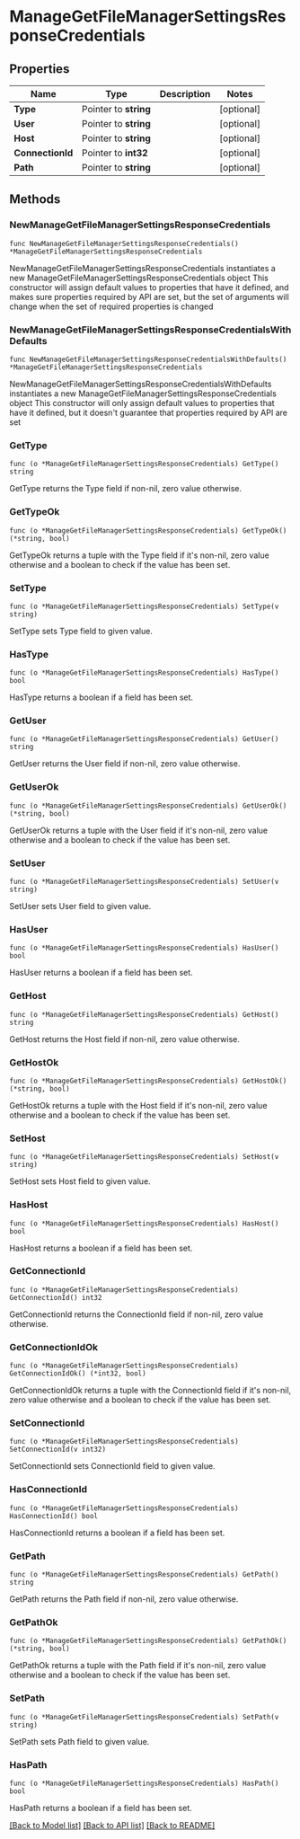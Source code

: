 # ManageGetFileManagerSettingsResponseCredentials

## Properties

Name | Type | Description | Notes
------------ | ------------- | ------------- | -------------
**Type** | Pointer to **string** |  | [optional] 
**User** | Pointer to **string** |  | [optional] 
**Host** | Pointer to **string** |  | [optional] 
**ConnectionId** | Pointer to **int32** |  | [optional] 
**Path** | Pointer to **string** |  | [optional] 

## Methods

### NewManageGetFileManagerSettingsResponseCredentials

`func NewManageGetFileManagerSettingsResponseCredentials() *ManageGetFileManagerSettingsResponseCredentials`

NewManageGetFileManagerSettingsResponseCredentials instantiates a new ManageGetFileManagerSettingsResponseCredentials object
This constructor will assign default values to properties that have it defined,
and makes sure properties required by API are set, but the set of arguments
will change when the set of required properties is changed

### NewManageGetFileManagerSettingsResponseCredentialsWithDefaults

`func NewManageGetFileManagerSettingsResponseCredentialsWithDefaults() *ManageGetFileManagerSettingsResponseCredentials`

NewManageGetFileManagerSettingsResponseCredentialsWithDefaults instantiates a new ManageGetFileManagerSettingsResponseCredentials object
This constructor will only assign default values to properties that have it defined,
but it doesn't guarantee that properties required by API are set

### GetType

`func (o *ManageGetFileManagerSettingsResponseCredentials) GetType() string`

GetType returns the Type field if non-nil, zero value otherwise.

### GetTypeOk

`func (o *ManageGetFileManagerSettingsResponseCredentials) GetTypeOk() (*string, bool)`

GetTypeOk returns a tuple with the Type field if it's non-nil, zero value otherwise
and a boolean to check if the value has been set.

### SetType

`func (o *ManageGetFileManagerSettingsResponseCredentials) SetType(v string)`

SetType sets Type field to given value.

### HasType

`func (o *ManageGetFileManagerSettingsResponseCredentials) HasType() bool`

HasType returns a boolean if a field has been set.

### GetUser

`func (o *ManageGetFileManagerSettingsResponseCredentials) GetUser() string`

GetUser returns the User field if non-nil, zero value otherwise.

### GetUserOk

`func (o *ManageGetFileManagerSettingsResponseCredentials) GetUserOk() (*string, bool)`

GetUserOk returns a tuple with the User field if it's non-nil, zero value otherwise
and a boolean to check if the value has been set.

### SetUser

`func (o *ManageGetFileManagerSettingsResponseCredentials) SetUser(v string)`

SetUser sets User field to given value.

### HasUser

`func (o *ManageGetFileManagerSettingsResponseCredentials) HasUser() bool`

HasUser returns a boolean if a field has been set.

### GetHost

`func (o *ManageGetFileManagerSettingsResponseCredentials) GetHost() string`

GetHost returns the Host field if non-nil, zero value otherwise.

### GetHostOk

`func (o *ManageGetFileManagerSettingsResponseCredentials) GetHostOk() (*string, bool)`

GetHostOk returns a tuple with the Host field if it's non-nil, zero value otherwise
and a boolean to check if the value has been set.

### SetHost

`func (o *ManageGetFileManagerSettingsResponseCredentials) SetHost(v string)`

SetHost sets Host field to given value.

### HasHost

`func (o *ManageGetFileManagerSettingsResponseCredentials) HasHost() bool`

HasHost returns a boolean if a field has been set.

### GetConnectionId

`func (o *ManageGetFileManagerSettingsResponseCredentials) GetConnectionId() int32`

GetConnectionId returns the ConnectionId field if non-nil, zero value otherwise.

### GetConnectionIdOk

`func (o *ManageGetFileManagerSettingsResponseCredentials) GetConnectionIdOk() (*int32, bool)`

GetConnectionIdOk returns a tuple with the ConnectionId field if it's non-nil, zero value otherwise
and a boolean to check if the value has been set.

### SetConnectionId

`func (o *ManageGetFileManagerSettingsResponseCredentials) SetConnectionId(v int32)`

SetConnectionId sets ConnectionId field to given value.

### HasConnectionId

`func (o *ManageGetFileManagerSettingsResponseCredentials) HasConnectionId() bool`

HasConnectionId returns a boolean if a field has been set.

### GetPath

`func (o *ManageGetFileManagerSettingsResponseCredentials) GetPath() string`

GetPath returns the Path field if non-nil, zero value otherwise.

### GetPathOk

`func (o *ManageGetFileManagerSettingsResponseCredentials) GetPathOk() (*string, bool)`

GetPathOk returns a tuple with the Path field if it's non-nil, zero value otherwise
and a boolean to check if the value has been set.

### SetPath

`func (o *ManageGetFileManagerSettingsResponseCredentials) SetPath(v string)`

SetPath sets Path field to given value.

### HasPath

`func (o *ManageGetFileManagerSettingsResponseCredentials) HasPath() bool`

HasPath returns a boolean if a field has been set.


[[Back to Model list]](../README.md#documentation-for-models) [[Back to API list]](../README.md#documentation-for-api-endpoints) [[Back to README]](../README.md)


